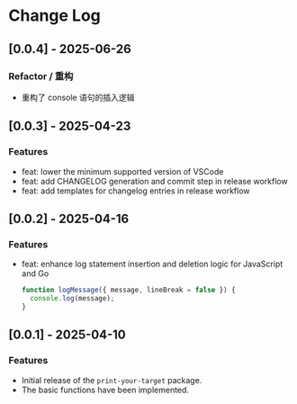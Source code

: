 # Change Log

## [0.0.4] - 2025-06-26

### Refactor / 重构
- 重构了 console 语句的插入逻辑

## [0.0.3] - 2025-04-23

### Features

- feat: lower the minimum supported version of VSCode
- feat: add CHANGELOG generation and commit step in release workflow
- feat: add templates for changelog entries in release workflow

## [0.0.2] - 2025-04-16

### Features

- feat: enhance log statement insertion and deletion logic for JavaScript and Go

  ```javascript
  function logMessage({ message, lineBreak = false }) {
    console.log(message);
  }
  ```

## [0.0.1] - 2025-04-10

### Features

- Initial release of the `print-your-target` package.
- The basic functions have been implemented.

